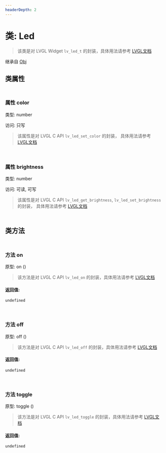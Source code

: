 ```yaml
---
headerDepth: 2
---
```


# 类: Led

> 该类是对 LVGL Widget `lv_led_t` 的封装，具体用法请参考  [LVGL文档](https://docs.lvgl.io/9.0/widgets/led.html)

继承自 [Obj](Obj)


## 类属性

<p style="height: 10px;margin:0px"></p>

### <span class='member-header property'></span> 属性 color

类型: number

访问: 只写

> 该属性是对 LVGL C API `lv_led_set_color` 的封装，
> 具体用法请参考  [LVGL文档](https://docs.lvgl.io/9.0/API/index.html)


<p style="height: 10px;margin:0px"></p>

<p style="height: 10px;margin:0px"></p>

### <span class='member-header property'></span> 属性 brightness

类型: number

访问: 可读, 可写

> 该属性是对 LVGL C API `lv_led_get_brightness`, `lv_led_set_brightness` 的封装，
> 具体用法请参考  [LVGL文档](https://docs.lvgl.io/9.0/API/index.html)


<p style="height: 10px;margin:0px"></p>

## 类方法

<p style="height: 10px;margin:0px"></p>

### <span class='member-header function'></span> 方法  on


原型:  on
 ()

> 该方法是对 LVGL C API `lv_led_on` 的封装，具体用法请参考 [LVGL文档](https://docs.lvgl.io/9.0/API/index.html)

#### 返回值:

`undefined`

<p style="height: 10px;margin:0px"></p>

<p style="height: 10px;margin:0px"></p>

### <span class='member-header function'></span> 方法  off


原型:  off
 ()

> 该方法是对 LVGL C API `lv_led_off` 的封装，具体用法请参考 [LVGL文档](https://docs.lvgl.io/9.0/API/index.html)

#### 返回值:

`undefined`

<p style="height: 10px;margin:0px"></p>

<p style="height: 10px;margin:0px"></p>

### <span class='member-header function'></span> 方法  toggle


原型:  toggle
 ()

> 该方法是对 LVGL C API `lv_led_toggle` 的封装，具体用法请参考 [LVGL文档](https://docs.lvgl.io/9.0/API/index.html)

#### 返回值:

`undefined`

<p style="height: 10px;margin:0px"></p>

